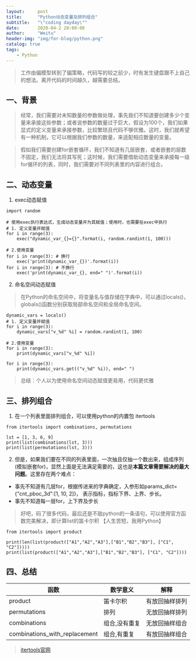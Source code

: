 ```yaml
---
layout:     post
title:      "Python动态变量及排列组合"
subtitle:   "\"coding dayday\""
date:       2020-04-2 20:00:00
author:     "Weitu"
header-img: "img/for-blog/python.png"
catalog: true
tags:
    - Python
---
```



> 工作由偏模型转到了偏策略，代码写的较之前少，时有发生键盘跟不上自己的想法。离开代码的时间越久，越需要总结。

## 一、背景
> 经常，我们需要对未知数量的参数做处理，事先我们不知道要创建多少个变量来承接这些参数；或者说参数的数量过于巨大，假设为100个，我们如果显式的定义变量来承接参数，比较繁琐且代码不够优雅。这时，我们就希望有一种机制，它可以根据我们参数的数量，来适配相应数量的变量。 

> 假如我们需要创建for嵌套循环，我们不知道有几层嵌套，或者嵌套的层数不固定，我们无法将其写死；这时候，我们需要借助动态变量来承接每一级for循环的列表，同时，我们需要对不同列表里的内容进行组合。

## 二、动态变量

1. exec动态赋值

```
import random

# 使用exec执行表达式，生成动态变量并为其赋值；使用时，也需要在exec中执行
# 1. 定义变量并赋值
for i in range(3):
    exec("dynamic_var_{}={}".format(i, random.randint(1, 100)))

# 2.使用变量
for i in range(3): # 换行
    exec('print(dynamic_var_{})'.format(i))
for i in range(3): # 不换行
    exec('print(dynamic_var_{}, end=" ")'.format(i))

```

2. 命名空间动态赋值

> 在Python的命名空间中，将变量名与值存储在字典中，可以通过locals()，globals()函数分别获取局部命名空间和全局命名空间。

```
dynamic_vars = locals()
# 1. 定义变量并赋值
for i in range(3):
    dynamic_vars["v_%d" %i] = random.randint(1, 100)
    
# 2.使用变量
for i in range(3):
    print(dynamic_vars["v_%d" %i])

for i in range(3):
    print(dynamic_vars.get(("v_%d" %i)), end=" ")

```    

> 总结：个人以为使用命名空间动态赋值更易用，代码更优雅


## 三、排列组合

1. 在一个列表里面排列组合，可以使用python的内置包 itertools

```
from itertools import combinations, permutations

lst = [1, 3, 6, 9]
print(list(combinations(lst, 3)))
print(list(permutations(lst, 3)))
```

2. 但是，如果我们要在不同的列表里面，一次抽且仅抽一个数出来，组成序列(模拟嵌套for)，显然上面是无法满足需要的，这也是<b>本篇文章需要解决的最大问题</b>。这里存在两个难点：
- 事先不知道有几层for，根据传进来的字典确定，入参形如params_dict={"cnt_pboc_3d":[1, 10, 2]}， 表示指标，指标下界、上界、步长。
- 事先不知道每一层for，上下界及步长

> 好吧，码了很多代码，最后还是不敌python的一条语句，可以使用官方函数完美解决，即计算list的笛卡尔积 【人生苦短，我用Python】

```
from itertools import product

print(len(list(product(["A1","A2","A3"],["B1","B2","B3"], ["C1", "C2"]))))
print(list(product(["A1","A2","A3"],["B1","B2","B3"], ["C1", "C2"])))
```

## 四、总结

| 函数 | 数学意义 | 解释 |
| ------ | ------ | ------ |
|product|笛卡尔积|有放回抽样排列|
|permutations|排列|无放回抽样排列|
|combinations|组合,没有重复|无放回抽样组合|
|combinations_with_replacement|组合,有重复|有放回抽样组合|

> [itertools官网](https://docs.python.org/2/library/itertools.html)